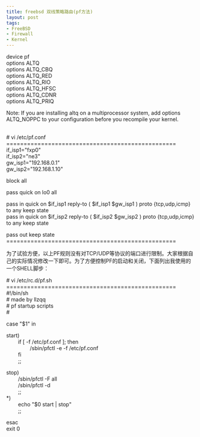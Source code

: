 ```yaml
---
title: freebsd 双线策略路由(pf方法)
layout: post
tags:
- FreeBSD
- Firewall
- Kernel
---
```

 
<div> <p>device pf<br>options ALTQ<br>options ALTQ_CBQ<br>options ALTQ_RED<br>options ALTQ_RIO<br>options ALTQ_HFSC<br>options ALTQ_CDNR<br>options ALTQ_PRIQ</p><p>Note: If you are installing altq on a multiprocessor system, add options ALTQ_NOPPC to your configuration before you recompile your kernel.</p><p> </p><p><br># vi /etc/pf.conf<br>=================================================<br>if_isp1="fxp0"<br>if_isp2="ne3"<br>gw_isp1="192.168.0.1"<br>gw_isp2="192.168.1.10"</p><p>block all</p><p>pass quick on lo0 all</p><p>pass in quick on $if_isp1 reply-to ( $if_isp1 $gw_isp1 ) proto {tcp,udp,icmp} to any keep state<br>pass in quick on $if_isp2 reply-to ( $if_isp2 $gw_isp2 ) proto {tcp,udp,icmp} to any keep state</p><p>pass out keep state<br>=================================================</p><p>为了试验方便，以上PF规则没有对TCP/UDP等协议的端口进行限制。大家根据自己的实际情况修改一下即可。为了方便控制PF的启动和关闭，下面列出我使用的一个SHELL脚步：</p><p># vi /etc/rc.d/pf.sh<br>=================================================<br>#!/bin/sh<br># made by llzqq<br># pf startup scripts<br>#</p><p>case "$1" in</p><p>start)<br>&nbsp;&nbsp;&nbsp;&nbsp;&nbsp;&nbsp;&nbsp;  if [ -f /etc/pf.conf ]; then<br>&nbsp;&nbsp;&nbsp;&nbsp;&nbsp;&nbsp;&nbsp;&nbsp;&nbsp;&nbsp;&nbsp;&nbsp;&nbsp;&nbsp;&nbsp;  /sbin/pfctl -e -f /etc/pf.conf<br>&nbsp;&nbsp;&nbsp;&nbsp;&nbsp;&nbsp;&nbsp;  fi<br>&nbsp;&nbsp;&nbsp;&nbsp;&nbsp;&nbsp;&nbsp;  ;;</p><p>stop)<br>&nbsp;&nbsp;&nbsp;&nbsp;&nbsp;&nbsp;&nbsp;  /sbin/pfctl -F all<br>&nbsp;&nbsp;&nbsp;&nbsp;&nbsp;&nbsp;&nbsp;  /sbin/pfctl -d<br>&nbsp;&nbsp;&nbsp;&nbsp;&nbsp;&nbsp;&nbsp;  ;;<br>*)<br>&nbsp;&nbsp;&nbsp;&nbsp;&nbsp;&nbsp;&nbsp;  echo "$0 start | stop"<br>&nbsp;&nbsp;&nbsp;&nbsp;&nbsp;&nbsp;&nbsp;  ;;</p><p>esac<br>exit 0</p> </div>